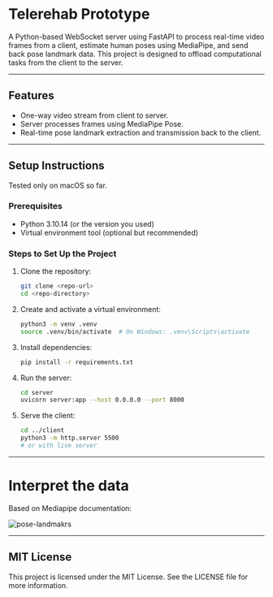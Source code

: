 # Telerehab Prototype

A Python-based WebSocket server using FastAPI to process real-time video frames from a client, estimate human poses using MediaPipe, and send back pose landmark data. This project is designed to offload computational tasks from the client to the server.

---

## Features

- One-way video stream from client to server.
- Server processes frames using MediaPipe Pose.
- Real-time pose landmark extraction and transmission back to the client.

---

## Setup Instructions

Tested only on macOS so far.

### Prerequisites

- Python 3.10.14 (or the version you used)
- Virtual environment tool (optional but recommended)

### Steps to Set Up the Project

1. Clone the repository:

   ```bash
   git clone <repo-url>
   cd <repo-directory>
   ```

2. Create and activate a virtual environment:

   ```bash
   python3 -m venv .venv
   source .venv/bin/activate  # On Windows: .venv\Scripts\activate
   ```

3. Install dependencies:

   ```bash
   pip install -r requirements.txt
   ```

4. Run the server:

   ```bash
   cd server
   uvicorn server:app --host 0.0.0.0 --port 8000
   ```

5. Serve the client:

   ```bash
   cd ../client
   python3 -m http.server 5500
   # or with live server
   ```

---

# Interpret the data

Based on Mediapipe documentation:

![pose-landmakrs](https://camo.githubusercontent.com/d3afebfc801ee1a094c28604c7a0eb25f8b9c9925f75b0fff4c8c8b4871c0d28/68747470733a2f2f6d65646961706970652e6465762f696d616765732f6d6f62696c652f706f73655f747261636b696e675f66756c6c5f626f64795f6c616e646d61726b732e706e67)

---

## MIT License

This project is licensed under the MIT License. See the LICENSE file for more information.
